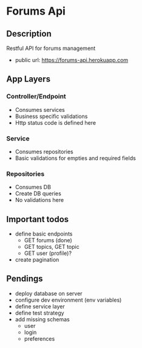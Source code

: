 # Forums Api

## Description

Restful API for forums management

- public url: https://forums-api.herokuapp.com

## App Layers

### Controller/Endpoint

- Consumes services
- Business specific validations
- Http status code is defined here

### Service

- Consumes repositories
- Basic validations for empties and required fields

### Repositories

- Consumes DB
- Create DB queries
- No validations here

## Important todos

- define basic endpoints
  - GET forums (done)
  - GET topics, GET topic
  - GET user (profile)?
- create pagination

## Pendings

- deploy database on server
- configure dev environment (env variables)
- define service layer
- define test strategy
- add missing schemas
  - user
  - login
  - preferences
